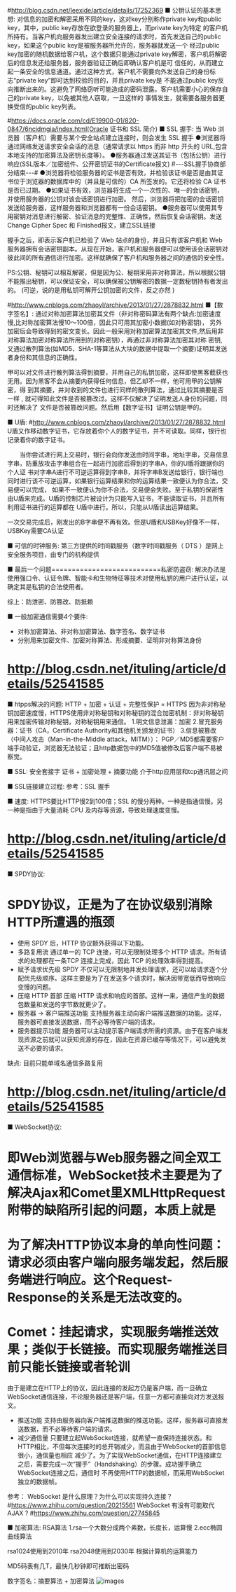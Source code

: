 #http://blog.csdn.net/leexide/article/details/17252369
■ 公钥认证的基本思想:
    对信息的加密和解密采用不同的key，这对key分别称作private key和public key，其中，public key存放在欲登录的服务器上，而private key为特定
    的客户机所持有。当客户机向服务器发出建立安全连接的请求时，首先发送自己的public key，如果这个public key是被服务器所允许的，服务器就发送一个
    经过public key加密的随机数据给客户机，这个数据只能通过private key解密，客户机将解密后的信息发还给服务器，服务器验证正确后即确认客户机是可
    信任的，从而建立起一条安全的信息通道。通过这种方式，客户机不需要向外发送自己的身份标志“private key”即可达到校验的目的，并且private key是
    不能通过public key反向推断出来的。这避免了网络窃听可能造成的密码泄露。客户机需要小心的保存自己的private key，以免被其他人窃取，一旦这样的
    事情发生，就需要各服务器更换受信的public key列表。


#https://docs.oracle.com/cd/E19900-01/820-0847/6ncidmgia/index.html(Oracle 证书和 SSL 简介)
■ SSL 握手:
当 Web 浏览器（客户机）需要与某个安全站点建立连接时，则会发生 SSL 握手
●浏览器将通过网络发送请求安全会话的消息（通常请求以 https 而非 http 开头的 URL,包含本地支持的加密算法及密钥长度等）。
●服务器通过发送其证书（包括公钥）进行响应(SSL版本／加密组件、公开密钥证书的Certificate报文)
  #---SSL握手协商部分结束---#
●浏览器将检验服务器的证书是否有效，并检验该证书是否是由其证书位于浏览器的数据库中的（并且是可信的）CA 所签发的。它还将检验 CA 证书是否已过期。
●如果证书有效，浏览器将生成一个一次性的、唯一的会话密钥，并使用服务器的公钥对该会话密钥进行加密。
  然后，浏览器将把加密的会话密钥发送给服务器，这样服务器和浏览器都有一份会话密钥。
●服务器可以使用其专用密钥对消息进行解密、验证消息的完整性、正确性，然后恢复会话密钥。发送Change Cipher Spec 和 Finished报文，建立SSL链接

握手之后，即表示客户机已检验了 Web 站点的身份，并且只有该客户机和 Web 服务器拥有会话密钥副本。从现在开始，客户机和服务器便可以使用该会话密钥对
彼此间的所有通信进行加密。这样就确保了客户机和服务器之间的通信的安全性。

PS:公钥、秘钥可以相互解密，但是因为公、秘钥采用非对称算法，所以根据公钥不能推出秘钥，可以保证安全，可以确保被公钥解密的数据一定数秘钥持有者发出的。
   (可逆，说的是用私钥可解开公钥加密的文件，反之亦然 )


#http://www.cnblogs.com/zhaoyl/archive/2013/01/27/2878832.html
■【数字签名】: 通过对称加密算法加密其文件（非对称密码算法有两个缺点:加密速度慢,比对称加密算法慢10〜100倍，因此只可用其加密小数据(如对称密钥)，
  另外加密后会导致得到的密文变长。因此一般采用对称加密算法加密其文件,然后用非对称算法加密对称算法所用到的对称密钥），再通过非对称算法加密其对称
  密钥,又通过散列算法(如MD5、SHA-1等算法从大块的数据中提取一个摘要)证明其发送者身份和其信息的正确性。

甲可以对文件进行散列算法得到摘要，并用自己的私钥加密，这样即使黑客截获也无用。因为黑客不会从摘要内获得任何信息，但乙却不一样，他可用甲的公钥解密，得
到其摘要，并对收到的文件也进行同样的散列算法，通过比较其摘要是否一样 , 就可得知此文件是否被篡改过。这样不仅解决了证明发送人身份的问题，同时还解决了
文件是否被篡改问题。然后用【数字证书】证明公钥是甲的。


■ U盾: #http://www.cnblogs.com/zhaoyl/archive/2013/01/27/2878832.html
U盾又作移动数字证书，它存放着你个人的数字证书，并不可读取。同样，银行也记录着你的数字证书。

　　当你尝试进行网上交易时，银行会向你发送由时间字串，地址字串，交易信息字串，防重放攻击字串组合在一起进行加密后得到的字串A，你的U盾将跟据你的个人证
书对字串A进行不可逆运算得到字串B，并将字串B发送给银行，银行端也同时进行该不可逆运算，如果银行运算结果和你的运算结果一致便认为你合法，交易便可以完成，
如果不一致便认为你不合法，交易便会失败。至于私钥的保密性由U盾来完成。U盾的控制芯片被设计为只能写入证书，不能读取证书，并且所有利用证书进行的运算都在
U盾中进行。所以，只能从U盾读出运算结果。

一次交易完成后，刚发出的B字串便不再有效。但是U盾和USBKey好像不一样，USBKey需要CA认证


■ 可信的时钟服务:
第三方提供的时间戳服务（数字时间戳服务（ DTS ）是网上安全服务项目，由专门的机构提供


■ 最后一个问题===========================私密防盗窃:
解决办法是使用强口令、认证令牌、智能卡和生物特征等技术对使用私钥的用户进行认证，以确定其是私钥的合法使用者。 

综上：防泄密、防篡改、防抵赖

■ 一般加密通信需要4个要件:
- 对称加密算法、非对称加密算法、数字签名、数字证书
- 分别用来加密文件、加密对称算法、形成摘要、证明非对称算法身份

# http://blog.csdn.net/ituling/article/details/52541585
■ htpps解决的问题:
  HTTP + 加密 + 认证 + 完整性保护 = HTTPS
  因为非对称秘钥加密速度慢，HTTPS使用非对称秘钥和对称秘钥的混合加密机制：非对称秘钥用来加密传输对称秘钥，对称秘钥用来通信。
  1.明文信息泄漏：加密
  2.冒充服务器：证书（CA，Certificate Authority和其他机关颁发的证书）
  3.信息被篡改（中间人攻击（Man-in-the-Middle attack，MITM））：
    PGP／MD5都需要客户端手动验证，浏览器无法验证；且http数据包中的MD5值被修改后客户端不易被察觉。


■ SSL: 安全套接字
  证书 + 加密处理 + 摘要功能
  介于http应用层和tcp通讯层之间

■ SSL链接建立过程:
  参考：SSL 握手

■ 速度:
  HTTPS要比HTTP慢2到100倍；SSL 的慢分两种。一种是指通信慢。另一种是指由于大量消耗 CPU 及内存等资源，导致处理速度变慢。

# http://blog.csdn.net/ituling/article/details/52541585
■ SPDY协议:
 # SPDY协议，正是为了在协议级别消除HTTP所遭遇的瓶颈
  - 使用 SPDY 后，HTTP 协议额外获得以下功能。
  - 多路复用流
    通过单一的 TCP 连接，可以无限制处理多个 HTTP 请求。所有请求的处理都在一条TCP 连接上完成，因此 TCP 的处理效率得到提高。
  - 赋予请求优先级
    SPDY 不仅可以无限制地并发处理请求，还可以给请求逐个分配优先级顺序。这样主要是为了在发送多个请求时，解决因带宽低而导致响应变慢的问题。
  - 压缩 HTTP 首部
    压缩 HTTP 请求和响应的首部。这样一来，通信产生的数据包数量和发送的字节数就更少了。
  - 服务器 -> 客户端推送功能
    支持服务器主动向客户端推送数据的功能。这样，服务器可直接发送数据，而不必等待客户端的请求。
  - 服务器提示功能
    服务器可以主动提示客户端请求所需的资源。由于在客户端发现资源之前就可以获知资源的存在，因此在资源已缓存等情况下，可以避免发送不必要的请求。

  缺点:
    目前只能单域名通信多路复用

# http://blog.csdn.net/ituling/article/details/52541585
■ WebSocket协议:
 # 即Web浏览器与Web服务器之间全双工通信标准，WebSocket技术主要是为了解决Ajax和Comet里XMLHttpRequest附带的缺陷所引起的问题，本质上就是
 # 为了解决HTTP协议本身的单向性问题：请求必须由客户端向服务端发起，然后服务端进行响应。这个Request-Response的关系是无法改变的。
 # Comet：挂起请求，实现服务端推送效果；类似于长链接。而实现服务端推送目前只能长链接或者轮训
 由于是建立在HTTP上的协议，因此连接的发起方仍是客户端，而一旦确立WebSocket通信连接，不论服务器还是客户端，任意一方都可直接向对方发送报文。
  - 推送功能
    支持由服务器向客户端推送数据的推送功能。这样，服务器可直接发送数据，而不必等待客户端的请求。
  - 减少通信量
    只要建立起WebSocket连接，就希望一直保持连接状态。和HTTP相比，不但每次连接时的总开销减少，而且由于WebSocket的首部信息很小，通信量也相应
    减少了。为了实现WebSocket通信，在HTTP连接建立之后，需要完成一次“握手”（Handshaking）的步骤。成功握手确立WebSocket连接之后，通信时
    不再使用HTTP的数据帧，而采用WebSocket独立的数据帧。

 参考：
    WebSocket 是什么原理？为什么可以实现持久连接？ #https://www.zhihu.com/question/20215561
    WebSocket 有没有可能取代 AJAX ? #https://www.zhihu.com/question/27745845


■ 加密算法:
  RSA算法
  1.rsa一个大数分成两个素数，长度长，运算慢
  2.ecc椭圆曲线算法

  rsa1024使用到2010年
  rsa2048使用到2030年
  根据计算机的运算能力

  MD5码表有几T，最快几秒钟即可推断出密码

  数字签名：摘要算法 + 加密算法
    ![images](./img/RSA.jpg)


  

